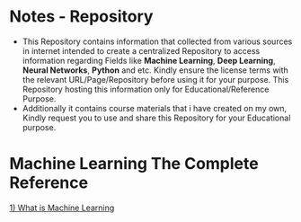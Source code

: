 # Notes - Repository

- This Repository contains information that collected from various sources in internet intended to create a centralized Repository to access information regarding Fields like **Machine Learning**, **Deep Learning**, **Neural Networks**, **Python** and etc. Kindly ensure the license terms with the relevant URL/Page/Repository before using it for your purpose. This Repository hosting this information only for Educational/Reference Purpose.
- Additionally it contains course materials that i have created on my own, Kindly request you to use and share this Repository for your Educational purpose.

# Machine Learning The Complete Reference
[1) What is Machine Learning]()